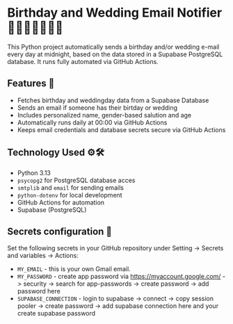 # Birthday and Wedding Email Notifier 🥳🎂👰🏻🤵🏻‍♂️

This Python project automatically sends a birthday and/or wedding e-mail every day at midnight, based on the data stored in a Supabase PostgreSQL database. It runs fully automated via GitHub Actions.

## Features 🚀

- Fetches birthday and weddingday data from a Supabase Database
- Sends an email if someone has their birtday or wedding
- Includes personalized name, gender-based salution and age
- Automatically runs daily at 00:00 via GitHub Actions
- Keeps email credentials and database secrets secure via GitHub Actions

## Technology Used ⚙️🛠️

- Python 3.13
- `psycopg2` for PostgreSQL database acces
- `smtplib` and `email` for sending emails
- `python-dotenv` for local development
- GitHub Actions for automation
- Supabase (PostgreSQL)

## Secrets configuration 🔐
Set the following secrets in your GitHub repository under Setting -> Secrets and variables -> Actions:
- `MY_EMAIL` - this is your own Gmail email.
- `MY_PASSWORD` - create app password via https://myaccount.google.com/ ->  security -> search for app-passwords -> create password -> add password here
- `SUPABASE_CONNECTION` - login to supabase -> connect -> copy session pooler -> create password -> add supabase connection here and your create supabase password
